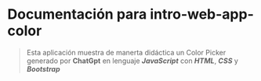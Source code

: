 # Documentación para intro-web-app-color

>Esta aplicación muestra de manerta didáctica un Color Picker generado por **ChatGpt** en lenguaje ***JavaScript*** con  ***HTML***, ***CSS*** y ***Bootstrap***
